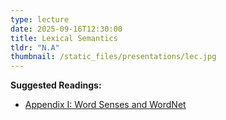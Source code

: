 ```yaml
---
type: lecture
date: 2025-09-16T12:30:00
title: Lexical Semantics
tldr: "N.A"
thumbnail: /static_files/presentations/lec.jpg
---
```

**Suggested Readings:**
- [Appendix I: Word Senses and WordNet](https://web.stanford.edu/~jurafsky/slp3/I.pdf)
